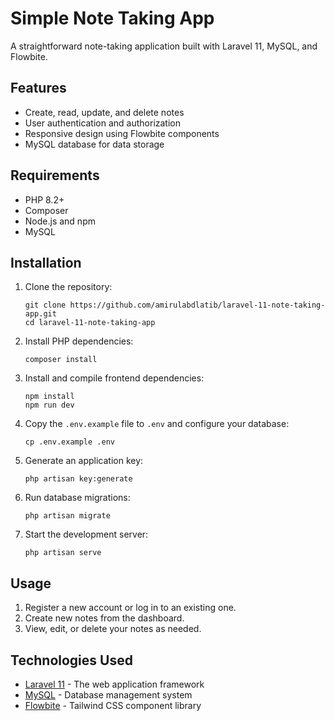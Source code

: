 # Simple Note Taking App

A straightforward note-taking application built with Laravel 11, MySQL, and Flowbite.

## Features

- Create, read, update, and delete notes
- User authentication and authorization
- Responsive design using Flowbite components
- MySQL database for data storage

## Requirements

- PHP 8.2+
- Composer
- Node.js and npm
- MySQL

## Installation

1. Clone the repository:
   ```
   git clone https://github.com/amirulabdlatib/laravel-11-note-taking-app.git
   cd laravel-11-note-taking-app
   ```

2. Install PHP dependencies:
   ```
   composer install
   ```

3. Install and compile frontend dependencies:
   ```
   npm install
   npm run dev
   ```

4. Copy the `.env.example` file to `.env` and configure your database:
   ```
   cp .env.example .env
   ```

5. Generate an application key:
   ```
   php artisan key:generate
   ```

6. Run database migrations:
   ```
   php artisan migrate
   ```

7. Start the development server:
   ```
   php artisan serve
   ```

## Usage

1. Register a new account or log in to an existing one.
2. Create new notes from the dashboard.
3. View, edit, or delete your notes as needed.

## Technologies Used

- [Laravel 11](https://laravel.com/docs/11.x) - The web application framework
- [MySQL](https://www.mysql.com/) - Database management system
- [Flowbite](https://flowbite.com/) - Tailwind CSS component library